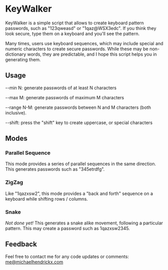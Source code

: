 # KeyWalker

KeyWalker is a simple script that allows to create keyboard pattern passwords, such as "123qweasd" or "1qaz@WSX3edc".  If you think they look secure, type them on a keyboard and you'll see the pattern.

Many times, users use keyboard sequences, which may include special and numeric characters to create secure passwords.  While these may be non-dictionary words, they are predictable, and I hope this script helps you in generating them.

## Usage
--min N: generate passwords of at least N characters

--max M: generate passwords of maximum M characters

--range N-M: generate passwords between N and M characters (both inclusive).

--shift: press the "shift" key to create uppercase, or special characters

## Modes
### Parallel Sequence
This mode provides a series of parallel sequences in the same direction.  This generates passwords such as "345etrdfg".

### ZigZag
Like "1qazxsw2", this mode provides a "back and forth" sequence on a keyboard
while shifting rows / columns.  

### Snake
*Not done yet!*
This generates a snake alike movement, following a particular pattern.  This may create a password such as 1qazxsw2345.

## Feedback
Feel free to contact me for any code updates or comments: me@michaelhendrickx.com
